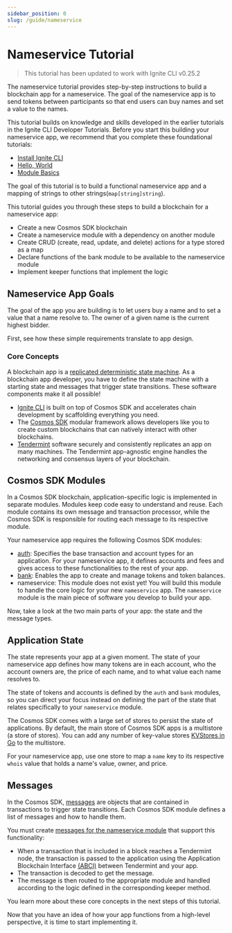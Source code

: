 ```yaml
---
sidebar_position: 0
slug: /guide/nameservice
---
```


# Nameservice Tutorial

> This tutorial has been updated to work with Ignite CLI v0.25.2

The nameservice tutorial provides step-by-step instructions to build a
blockchain app for a nameservice. The goal of the nameservice app is to send
tokens between participants so that end users can buy names and set a value to
the names.

This tutorial builds on knowledge and skills developed in the earlier tutorials
in the Ignite CLI Developer Tutorials. Before you start this building your
nameservice app, we recommend that you complete these foundational tutorials:

- [Install Ignite CLI](../01-install.md)
- [Hello, World](./hello/express)
- [Module Basics](./blog/express)

The goal of this tutorial is to build a functional nameservice app and a mapping
of strings to other strings(`map[string]string`).

This tutorial guides you through these steps to build a blockchain for a
nameservice app:

- Create a new Cosmos SDK blockchain
- Create a nameservice module with a dependency on another module
- Create CRUD (create, read, update, and delete) actions for a type stored as a
  map
- Declare functions of the bank module to be available to the nameservice module
- Implement keeper functions that implement the logic

## Nameservice App Goals

The goal of the app you are building is to let users buy a name and to set a
value that a name resolve to. The owner of a given name is the current highest
bidder.

First, see how these simple requirements translate to app design.

### Core Concepts

A blockchain app is a [replicated deterministic state
machine](https://en.wikipedia.org/wiki/State_machine_replication). As a
blockchain app developer, you have to define the state machine with a starting
state and messages that trigger state transitions. These software components
make it all possible!

- [Ignite CLI](/) is built on top of Cosmos SDK and
  accelerates chain development by scaffolding everything you need.
- The [Cosmos SDK](https://github.com/cosmos/cosmos-sdk) modular framework
  allows developers like you to create custom blockchains that can natively
  interact with other blockchains.
- [Tendermint](https://docs.tendermint.com/main/introduction/what-is-tendermint.html)
  software securely and consistently replicates an app on many machines. The
  Tendermint app-agnostic engine handles the networking and consensus layers of
  your blockchain.

## Cosmos SDK Modules

In a Cosmos SDK blockchain, application-specific logic is implemented in
separate modules. Modules keep code easy to understand and reuse. Each module
contains its own message and transaction processor, while the Cosmos SDK is
responsible for routing each message to its respective module.

Your nameservice app requires the following Cosmos SDK modules:

- [auth](https://docs.cosmos.network/main/modules/auth): Specifies the base
  transaction and account types for an application. For your nameservice app, it
  defines accounts and fees and gives access to these functionalities to the
  rest of your app.
- [bank](https://docs.cosmos.network/main/modules/bank): Enables the app to
  create and manage tokens and token balances.
- nameservice: This module does not exist yet! You will build this module to
  handle the core logic for your new `nameservice` app. The `nameservice` module
  is the main piece of software you develop to build your app.

Now, take a look at the two main parts of your app: the state and the message
types.

## Application State

The state represents your app at a given moment. The state of your nameservice
app defines how many tokens are in each account, who the account owners are, the
price of each name, and to what value each name resolves to.

The state of tokens and accounts is defined by the `auth` and `bank` modules, so
you can direct your focus instead on defining the part of the state that relates
specifically to your `nameservice` module.

The Cosmos SDK comes with a large set of stores to persist the state of
applications. By default, the main store of Cosmos SDK apps is a multistore (a
store of stores). You can add any number of key-value stores [KVStores in
Go](https://pkg.go.dev/github.com/cosmos/cosmos-sdk/types#KVStore) to the
multistore.

For your nameservice app, use one store to map a `name` key to its respective
`whois` value that holds a name's value, owner, and price.

## Messages

In the Cosmos SDK,
[messages](https://docs.cosmos.network/main/building-modules/messages-and-queries.html#messages)
are objects that are contained in transactions to trigger state transitions.
Each Cosmos SDK module defines a list of messages and how to handle them.

You must create [messages for the nameservice module](./02-messages.md) that
support this functionality:

- When a transaction that is included in a block reaches a Tendermint node, the
  transaction is passed to the application using the Application Blockchain
  Interface
  [(ABCI)](https://docs.cosmos.network/main/intro/sdk-app-architecture.html#abci)
  between Tendermint and your app.
- The transaction is decoded to get the message.
- The message is then routed to the appropriate module and handled according to
  the logic defined in the corresponding keeper method.

You learn more about these core concepts in the next steps of this tutorial.

Now that you have an idea of how your app functions from a high-level
perspective, it is time to start implementing it.
